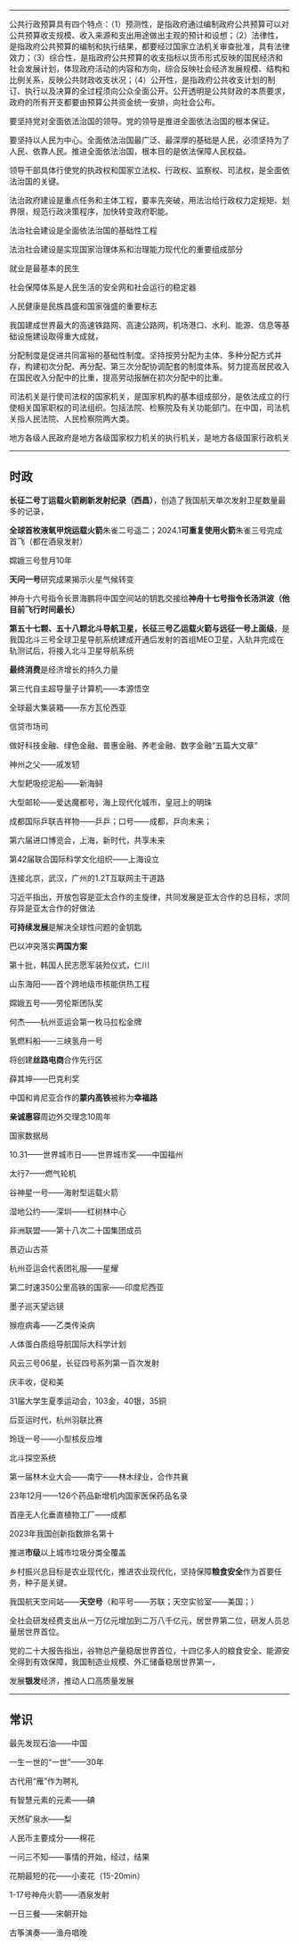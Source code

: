 



-------------------------------------------------------------------------------------------------

公共行政预算具有四个特点：（1）预测性，是指政府通过编制政府公共预算可以对公共预算收支规模、收入来源和支出用途做出主观的预计和设想；（2）法律性，是指政府公共预算的编制和执行结果，都要经过国家立法机关审查批准，具有法律效力；（3）综合性，是指政府公共预算的收支指标以货币形式反映的国民经济和社会发展计划，体现政府活动的内容和方向，综合反映社会经济发展规模、结构和比例关系，反映公共财政收支状况；（4）公开性，是指政府公共收支计划的制订、执行以及决算的全过程须向公众全面公开。公开透明是公共财政的本质要求，政府的所有开支都要由预算公共资金统一安排，向社会公布。



要坚持党对全面依法治国的领导。党的领导是推进全面依法治国的根本保证。

要坚持以人民为中心。全面依法治国最广泛、最深厚的基础是人民，必须坚持为了人民、依靠人民。推进全面依法治国，根本目的是依法保障人民权益。

领导干部具体行使党的执政权和国家立法权、行政权、监察权、司法权，是全面依法治国的关键。

法治政府建设是重点任务和主体工程，要率先突破，用法治给行政权力定规矩、划界限，规范行政决策程序，加快转变政府职能。

法治社会建设是全面依法治国的基础性工程

法治社会建设是实现国家治理体系和治理能力现代化的重要组成部分

就业是最基本的民生

社会保障体系是人民生活的安全网和社会运行的稳定器

人民健康是民族昌盛和国家强盛的重要标志



我国建成世界最大的高速铁路网、高速公路网，机场港口、水利、能源、信息等基础设施建设取得重大成就，



分配制度是促进共同富裕的基础性制度。坚持按劳分配为主体、多种分配方式并存，构建初次分配、再分配、第三次分配协调配套的制度体系。努力提高居民收入在国民收入分配中的比重，提高劳动报酬在初次分配中的比重。

司法机关是行使司法权的国家机关，是国家机构的基本组成部分，是依法成立的行使相关国家职权的司法组织。包括法院、检察院及有关功能部门。在中国，司法机关指人民法院、人民检察院两大类。

地方各级人民政府是地方各级国家权力机关的执行机关，是地方各级国家行政机关





----

## 时政

**长征二号丁运载火箭刷新发射纪录（西昌）**，创造了我国航天单次发射卫星数量最多的记录，

**全球首枚液氧甲烷运载火箭**朱雀二号遥二；2024.1**可重复使用火箭**朱雀三号完成首飞（都在酒泉发射）

嫦娥三号登月10年

**天问一号**研究成果揭示火星气候转变

神舟十六号指令长景海鹏将中国空间站的钥匙交接给**神舟十七号指令长汤洪波（他目前飞行时间最长）**

**第五十七颗、五十八颗北斗导航卫星，长征三号乙运载火箭与远征一号上面级**，是我国北斗三号全球卫星导航系统建成开通后发射的首组MEO卫星，入轨并完成在轨测试后，将接入北斗卫星导航系统

**最终消费**是经济增长的持久力量

第三代自主超导量子计算机——本源悟空

全球最大集装箱——东方瓦伦西亚

信贷市场司

做好科技金融、绿色金融、普惠金融、养老金融、数字金融“五篇大文章”

神州之父——戚发轫

大型耙吸挖泥船——新海鲟

大型邮轮——爱达魔都号，海上现代化城市，皇冠上的明珠

成都国际乒联吉祥物——乒乒；口号——成都，乒向未来；

第六届进口博览会，上海，新时代，共享未来

第42届联合国际科学文化组织——上海设立

连接北京，武汉，广州的1.2T互联网主干道路

习近平指出，开放包容是亚太合作的主旋律，共同发展是亚太合作的总目标，求同存异是亚太合作的好做法

**可持续发展**是解决全球性问题的金钥匙

巴以冲突落实**两国方案**

第十批，韩国人民志愿军装殓仪式，仁川

山东海阳——首个跨地级市核能供热工程

嫦娥五号——劳伦斯团队奖

何杰——杭州亚运会第一枚马拉松金牌

氢燃料船——三峡氢舟一号

将创建**丝路电商**合作先行区

薛其坤——巴克利奖

中国和肯尼亚合作的**蒙内高铁**被称为**幸福路**

**亲诚惠容**周边外交理念10周年

国家数据局

10.31——世界城市日——世界城市奖——中国福州

太行7——燃气轮机

谷神星一号——海射型运载火箭

湿地公约——深圳——红树林中心

非洲联盟——第十八次二十国集团成员

景迈山古茶

杭州亚运会代表团礼服——星耀

第二时速350公里高铁的国家——印度尼西亚

墨子巡天望远镜

猴痘病毒——乙类传染病

人体蛋白质组导航国际大科学计划

风云三号06星，长征四号系列第一百次发射

庆丰收，促和美

31届大学生夏季运动会，103金，40银，35铜

后亚运时代，杭州羽联比赛

玲珑一号——小型核反应堆

北斗探空系统

第一届林木业大会——南宁——林木绿业，合作共襄

23年12月——126个药品新增机内国家医保药品名录

首座无人化垂直植物工厂——成都

2023年我国创新指数排名第十

推进**市级**以上城市垃圾分类全覆盖

乡村振兴总目标是农业现代化，推进农业现代化，坚持保障**粮食安全**作为首要任务，种子是关键。

我国航天空间站——**天空号**（和平号——苏联；天空实验室——美国；）

全社会研发经费支出从一万亿元增加到二万八千亿元，居世界第二位，研发人员总量居世界首位。

党的二十大报告指出，谷物总产量稳居世界首位，十四亿多人的粮食安全、能源安全得到有效保障，我国制造业规模、外汇储备稳居世界第一，

发展**银发**经济，推动人口高质量发展



-----

## 常识

最先发现石油——中国

一生一世的“一世”——30年

古代用“雁”作为聘礼

有智慧元素的元素——碘

天然矿泉水——梨

人民币主要成分——棉花

一问三不知——事情的开始，经过，结果

花期最短的花——小麦花（15-20min）

1-17号神舟火箭——酒泉发射

一日三餐——宋朝开始

古筝演奏——渔舟唱晚